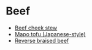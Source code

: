 # Beef

- [Beef cheek stew](../recipes/beef-cheek-stew.md)
- [Mapo tofu (Japanese-style)](../recipes/mapo-tofu-(japanese-style).md)
- [Reverse braised beef](../recipes/reverse-braised-beef.md)